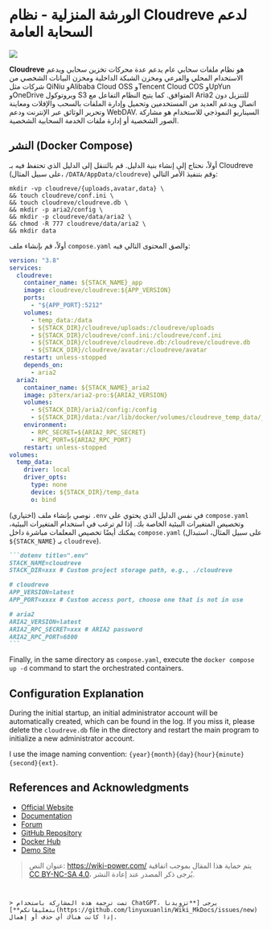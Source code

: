 # الورشة المنزلية - نظام Cloudreve لدعم السحابة العامة

![](https://media.wiki-power.com/img/20230304195423.png)

**Cloudreve** هو نظام ملفات سحابي عام يدعم عدة محركات تخزين سحابي ويدعم الاستخدام المحلي والفرعي ومخزن الشبكة الداخلية ومخزن البيانات الشخصي من شركات مثل QiNiu وAlibaba Cloud OSS وTencent Cloud COS وUpYun وOneDrive وبروتوكول S3 المتوافق. كما يتيح النظام التفاعل مع Aria2 للتنزيل دون اتصال ويدعم العديد من المستخدمين وتحميل وإدارة الملفات بالسحب والإفلات ومعاينة وتحرير الوثائق عبر الإنترنت ودعم WebDAV. السيناريو النموذجي للاستخدام هو مشاركة الصور الشخصية أو إدارة ملفات الخدمة السحابية الشخصية.

## النشر (Docker Compose)

أولاً، نحتاج إلى إنشاء بنية الدليل. قم بالتنقل إلى الدليل الذي تحتفظ فيه بـ Cloudreve (على سبيل المثال، `/DATA/AppData/cloudreve`) وقم بتنفيذ الأمر التالي:

```shell
mkdir -vp cloudreve/{uploads,avatar,data} \
&& touch cloudreve/conf.ini \
&& touch cloudreve/cloudreve.db \
&& mkdir -p aria2/config \
&& mkdir -p cloudreve/data/aria2 \
&& chmod -R 777 cloudreve/data/aria2 \
&& mkdir data
```

أولاً، قم بإنشاء ملف `compose.yaml` والصق المحتوى التالي فيه:

```yaml title="compose.yaml"
version: "3.8"
services:
  cloudreve:
    container_name: ${STACK_NAME}_app
    image: cloudreve/cloudreve:${APP_VERSION}
    ports:
      - "${APP_PORT}:5212"
    volumes:
      - temp_data:/data
      - ${STACK_DIR}/cloudreve/uploads:/cloudreve/uploads
      - ${STACK_DIR}/cloudreve/conf.ini:/cloudreve/conf.ini
      - ${STACK_DIR}/cloudreve/cloudreve.db:/cloudreve/cloudreve.db
      - ${STACK_DIR}/cloudreve/avatar:/cloudreve/avatar
    restart: unless-stopped
    depends_on:
      - aria2
  aria2:
    container_name: ${STACK_NAME}_aria2
    image: p3terx/aria2-pro:${ARIA2_VERSION}
    volumes:
      - ${STACK_DIR}/aria2/config:/config
      - ${STACK_DIR}/data:/var/lib/docker/volumes/cloudreve_temp_data/_data
    environment:
      - RPC_SECRET=${ARIA2_RPC_SECRET}
      - RPC_PORT=${ARIA2_RPC_PORT}
    restart: unless-stopped
volumes:
  temp_data:
    driver: local
    driver_opts:
      type: none
      device: ${STACK_DIR}/temp_data
      o: bind
```

(اختياري) نوصي بإنشاء ملف `.env` في نفس الدليل الذي يحتوي على `compose.yaml` وتخصيص المتغيرات البيئية الخاصة بك. إذا لم ترغب في استخدام المتغيرات البيئية، يمكنك أيضًا تخصيص المعلمات مباشرة داخل `compose.yaml` (على سبيل المثال، استبدال `${STACK_NAME}` بـ `cloudreve`).

````markdown
```dotenv title=".env"
STACK_NAME=cloudreve
STACK_DIR=xxx # Custom project storage path, e.g., ./cloudreve

# cloudreve
APP_VERSION=latest
APP_PORT=xxxx # Custom access port, choose one that is not in use

# aria2
ARIA2_VERSION=latest
ARIA2_RPC_SECRET=xxx # ARIA2 password
ARIA2_RPC_PORT=6800
```
````

Finally, in the same directory as `compose.yaml`, execute the `docker compose up -d` command to start the orchestrated containers.

## Configuration Explanation

During the initial startup, an initial administrator account will be automatically created, which can be found in the log. If you miss it, please delete the `cloudreve.db` file in the directory and restart the main program to initialize a new administrator account.

I use the image naming convention: `{year}{month}{day}{hour}{minute}{second}{ext}`.

## References and Acknowledgments

- [Official Website](https://docs.cloudreve.org/)
- [Documentation](https://docs.cloudreve.org/getting-started/install#docker-compose)
- [Forum](https://forum.cloudreve.org/)
- [GitHub Repository](https://github.com/cloudreve/Cloudreve)
- [Docker Hub](https://hub.docker.com/r/cloudreve/cloudreve)
- [Demo Site](https://demo.cloudreve.org/)

> عنوان النص: <https://wiki-power.com/>
> يتم حماية هذا المقال بموجب اتفاقية [CC BY-NC-SA 4.0](https://creativecommons.org/licenses/by/4.0/deed.zh)، يُرجى ذكر المصدر عند إعادة النشر.

```


> تمت ترجمة هذه المشاركة باستخدام ChatGPT، يرجى [**تزويدنا بتعليقاتكم**](https://github.com/linyuxuanlin/Wiki_MkDocs/issues/new) إذا كانت هناك أي حذف أو إهمال.
```
